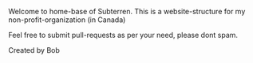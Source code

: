 Welcome to home-base of Subterren.
This is a website-structure for my non-profit-organization (in Canada)

Feel free to submit pull-requests as per your need, please dont spam.


Created by Bob
